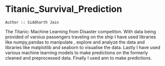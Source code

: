 # Titanic_Survival_Prediction

`Author :: Siddharth Jain`

The Titanic: Machine Learning from Disaster competiton. With data being provided of varoius passengers traveling on the ship I have used libraries like numpy,pandas to manipulate , explore and analyze the data and libraries like matplotlib and seaborn to visualise the data. Lastly I have used various machine learning models to make predictions on the formerly cleaned and preprocessed data.
Finally I used ann to make predictions.

